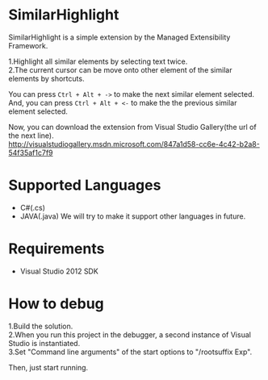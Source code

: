 ﻿SimilarHighlight
================

SimilarHighlight is a simple extension by the Managed Extensibility Framework.  

1.Highlight all similar elements by selecting text twice.  
2.The current cursor can be move onto other element of the similar elements by shortcuts.  

You can press `Ctrl + Alt + ->` to make the next similar element selected.  
And, you can press `Ctrl + Alt + <-` to make the the previous similar element selected.  

Now, you can download the extension from Visual Studio Gallery(the url of the next line).  
http://visualstudiogallery.msdn.microsoft.com/847a1d58-cc6e-4c42-b2a8-54f35af1c7f9

# Supported Languages  

* C#(.cs)
* JAVA(.java)
We will try to make it support other languages in future.

# Requirements  

* Visual Studio 2012 SDK  

# How to debug

1.Build the solution.  
2.When you run this project in the debugger, a second instance of Visual Studio is instantiated.  
3.Set "Command line arguments" of the start options to "/rootsuffix Exp".  

Then, just start running.  
